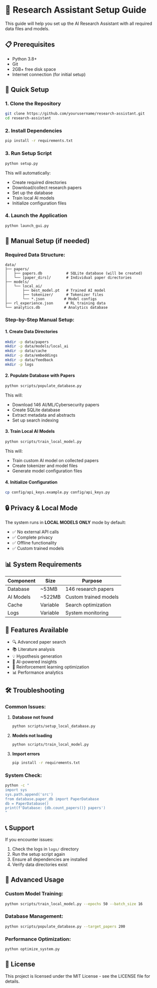 # 🚀 Research Assistant Setup Guide

This guide will help you set up the AI Research Assistant with all required data files and models.

## 📋 Prerequisites

- Python 3.8+
- Git
- 2GB+ free disk space
- Internet connection (for initial setup)

## 🔧 Quick Setup

### 1. Clone the Repository
```bash
git clone https://github.com/yourusername/research-assistant.git
cd research-assistant
```

### 2. Install Dependencies
```bash
pip install -r requirements.txt
```

### 3. Run Setup Script
```bash
python setup.py
```

This will automatically:
- Create required directories
- Download/collect research papers
- Set up the database
- Train local AI models
- Initialize configuration files

### 4. Launch the Application
```bash
python launch_gui.py
```

## 📁 Manual Setup (if needed)

### Required Data Structure:
```
data/
├── papers/
│   ├── papers.db           # SQLite database (will be created)
│   └── [paper_dirs]/       # Individual paper directories
├── models/
│   └── local_ai/
│       ├── best_model.pt   # Trained AI model
│       ├── tokenizer/      # Tokenizer files
│       └── *.json         # Model configs
├── rl_experience.json      # RL training data
└── analytics.db           # Analytics database
```

### Step-by-Step Manual Setup:

#### 1. Create Data Directories
```bash
mkdir -p data/papers
mkdir -p data/models/local_ai
mkdir -p data/cache
mkdir -p data/embeddings
mkdir -p data/feedback
mkdir -p logs
```

#### 2. Populate Database with Papers
```bash
python scripts/populate_database.py
```
This will:
- Download 146 AI/ML/Cybersecurity papers
- Create SQLite database
- Extract metadata and abstracts
- Set up search indexing

#### 3. Train Local AI Models
```bash
python scripts/train_local_model.py
```
This will:
- Train custom AI model on collected papers
- Create tokenizer and model files
- Generate model configuration files

#### 4. Initialize Configuration
```bash
cp config/api_keys.example.py config/api_keys.py
```

## 🔒 Privacy & Local Mode

The system runs in **LOCAL MODELS ONLY** mode by default:
- ✅ No external API calls
- ✅ Complete privacy
- ✅ Offline functionality
- ✅ Custom trained models

## 📊 System Requirements

| Component | Size | Purpose |
|-----------|------|---------|
| Database | ~53MB | 146 research papers |
| AI Models | ~522MB | Custom trained models |
| Cache | Variable | Search optimization |
| Logs | Variable | System monitoring |

## 🎯 Features Available

- 🔍 Advanced paper search
- 📚 Literature analysis
- 💡 Hypothesis generation
- 🤖 AI-powered insights
- 🔄 Reinforcement learning optimization
- 📊 Performance analytics

## 🛠️ Troubleshooting

### Common Issues:

1. **Database not found**
   ```bash
   python scripts/setup_local_database.py
   ```

2. **Models not loading**
   ```bash
   python scripts/train_local_model.py
   ```

3. **Import errors**
   ```bash
   pip install -r requirements.txt
   ```

### System Check:
```bash
python -c "
import sys
sys.path.append('src')
from database.paper_db import PaperDatabase
db = PaperDatabase()
print(f'Database: {db.count_papers()} papers')
"
```

## 📞 Support

If you encounter issues:
1. Check the logs in `logs/` directory
2. Run the setup script again
3. Ensure all dependencies are installed
4. Verify data directories exist

## 🚀 Advanced Usage

### Custom Model Training:
```bash
python scripts/train_local_model.py --epochs 50 --batch_size 16
```

### Database Management:
```bash
python scripts/populate_database.py --target_papers 200
```

### Performance Optimization:
```bash
python optimize_system.py
```

## 📝 License

This project is licensed under the MIT License - see the LICENSE file for details. 